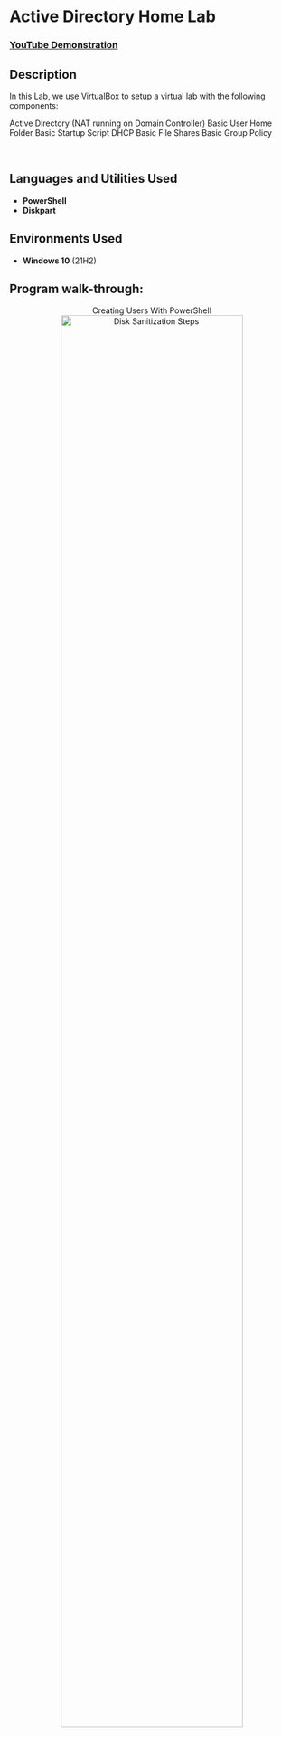 <h1>Active Directory Home Lab</h1>

 ### [YouTube Demonstration](https://youtu.be/7eJexJVCqJo)

<h2>Description</h2>
In this Lab, we use VirtualBox to setup a virtual lab with the following components:

Active Directory (NAT running on Domain Controller)
Basic User Home Folder
Basic Startup Script
DHCP
Basic File Shares
Basic Group Policy

<br />


<h2>Languages and Utilities Used</h2>

- <b>PowerShell</b> 
- <b>Diskpart</b>

<h2>Environments Used </h2>

- <b>Windows 10</b> (21H2)

<h2>Program walk-through:</h2>

<p align="center">
Creating Users With PowerShell <br/>
<img src="https://imgur.com/x2t47rm.png" height="80%" width="80%" alt="Disk Sanitization Steps"/>
<br/>


<!--
 ```diff
- text in red
+ text in green
! text in orange
# text in gray
@@ text in purple (and bold)@@
```
--!>
